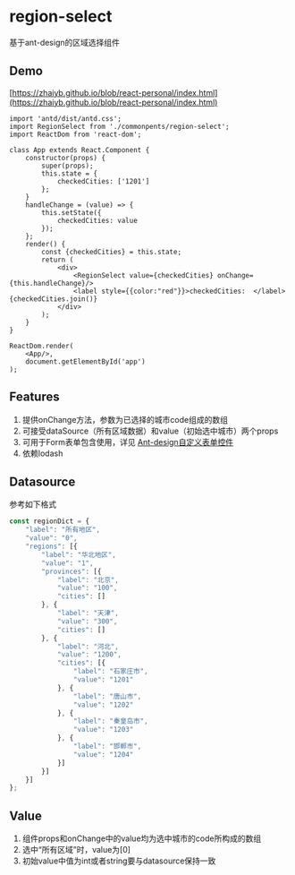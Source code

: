 # region-select
基于ant-design的区域选择组件
## Demo

[https://zhaiyb.github.io/blob/react-personal/index.html](https://zhaiyb.github.io/blob/react-personal/index.html)

```
import 'antd/dist/antd.css';
import RegionSelect from './commonpents/region-select';
import ReactDom from 'react-dom';

class App extends React.Component {
	constructor(props) {
        super(props);
        this.state = {
            checkedCities: ['1201']
        };
    }
	handleChange = (value) => {
		this.setState({
			checkedCities: value
		});
	};
	render() {
		const {checkedCities} = this.state;
		return (
			<div>
				<RegionSelect value={checkedCities} onChange={this.handleChange}/>
				<label style={{color:"red"}}>checkedCities:  </label>{checkedCities.join()}
			</div>
		);
	}
}

ReactDom.render(
	<App/>,
    document.getElementById('app')
);

```

## Features
1. 提供onChange方法，参数为已选择的城市code组成的数组
2. 可接受dataSource（所有区域数据）和value（初始选中城市）两个props
3. 可用于Form表单包含使用，详见
[Ant-design自定义表单控件](https://ant.design/components/form-cn/#components-form-demo-customized-form-controls)
4. 依赖lodash

## Datasource
参考如下格式
```javascript
const regionDict = {
    "label": "所有地区",
    "value": "0",
    "regions": [{
        "label": "华北地区",
        "value": "1",
        "provinces": [{
            "label": "北京",
            "value": "100",
            "cities": []
        }, {
            "label": "天津",
            "value": "300",
            "cities": []
        }, {
            "label": "河北",
            "value": "1200",
            "cities": [{
                "label": "石家庄市",
                "value": "1201"
            }, {
                "label": "唐山市",
                "value": "1202"
            }, {
                "label": "秦皇岛市",
                "value": "1203"
            }, {
                "label": "邯郸市",
                "value": "1204"
            }]
        }]
    }]
};
```

## Value
1. 组件props和onChange中的value均为选中城市的code所构成的数组
2. 选中“所有区域”时，value为[0]
3. 初始value中值为int或者string要与datasource保持一致
